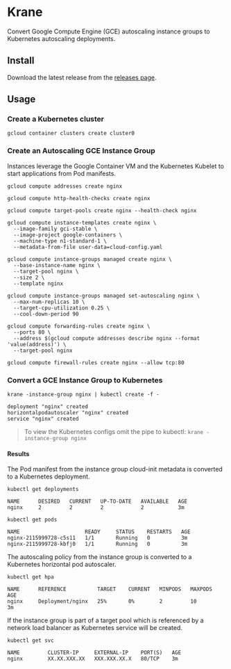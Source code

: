 # Krane

Convert Google Compute Engine (GCE) autoscaling instance groups to Kubernetes autoscaling deployments.

## Install

Download the latest release from the [releases page](https://github.com/kelseyhightower/krane/releases).

## Usage

### Create a Kubernetes cluster

```
gcloud container clusters create cluster0
```

### Create an Autoscaling GCE Instance Group

Instances leverage the Google Container VM and the Kubernetes Kubelet to start applications from Pod manifests.

```
gcloud compute addresses create nginx
```

```
gcloud compute http-health-checks create nginx
```

```
gcloud compute target-pools create nginx --health-check nginx
```

```
gcloud compute instance-templates create nginx \
  --image-family gci-stable \
  --image-project google-containers \
  --machine-type n1-standard-1 \
  --metadata-from-file user-data=cloud-config.yaml
```

```
gcloud compute instance-groups managed create nginx \
  --base-instance-name nginx \
  --target-pool nginx \
  --size 2 \
  --template nginx
```

```
gcloud compute instance-groups managed set-autoscaling nginx \
  --max-num-replicas 10 \
  --target-cpu-utilization 0.25 \
  --cool-down-period 90
```

```
gcloud compute forwarding-rules create nginx \
  --ports 80 \
  --address $(gcloud compute addresses describe nginx --format 'value(address)') \
  --target-pool nginx
```

```
gcloud compute firewall-rules create nginx --allow tcp:80
```

### Convert a GCE Instance Group to Kubernetes

```
krane -instance-group nginx | kubectl create -f -
```

```
deployment "nginx" created
horizontalpodautoscaler "nginx" created
service "nginx" created
```

> To view the Kubernetes configs omit the pipe to kubectl: `krane -instance-group nginx`

#### Results

The Pod manifest from the instance group cloud-init metadata is converted to a Kubernetes deployment.

```
kubectl get deployments
```
```
NAME      DESIRED   CURRENT   UP-TO-DATE   AVAILABLE   AGE
nginx     2         2         2            2           3m
```

```
kubectl get pods
```
```
NAME                     READY     STATUS    RESTARTS   AGE
nginx-2115999728-c5s11   1/1       Running   0          3m
nginx-2115999728-kbfj0   1/1       Running   0          3m
```

The autoscaling policy from the instance group is converted to a Kubernetes horizontal pod autoscaler.

```
kubectl get hpa
```
```
NAME      REFERENCE          TARGET    CURRENT   MINPODS   MAXPODS   AGE
nginx     Deployment/nginx   25%       0%        2         10        3m
```

If the instance group is part of a target pool which is referenced by a network load balancer as Kubernetes service will be created.

```
kubectl get svc
```
```
NAME         CLUSTER-IP     EXTERNAL-IP    PORT(S)   AGE
nginx        XX.XX.XXX.XX   XXX.XXX.XX.X   80/TCP    3m
```

